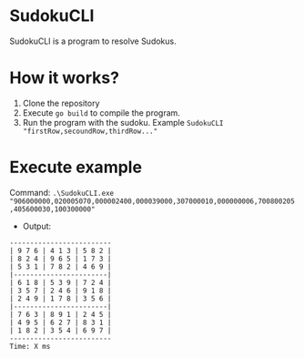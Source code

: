# SudokuCLI
SudokuCLI is a program to resolve Sudokus.

# How it works?
1. Clone the repository
2. Execute `go build` to compile the program.
3. Run the program with the sudoku. Example `SudokuCLI "firstRow,secoundRow,thirdRow..."`

# Execute example
Command: `.\SudokuCLI.exe "906000000,020005070,000002400,000039000,307000010,000000006,700800205,405600030,100300000"`

- Output:
```
-------------------------
| 9 7 6 | 4 1 3 | 5 8 2 |
| 8 2 4 | 9 6 5 | 1 7 3 |
| 5 3 1 | 7 8 2 | 4 6 9 |
|-----------------------|
| 6 1 8 | 5 3 9 | 7 2 4 |
| 3 5 7 | 2 4 6 | 9 1 8 |
| 2 4 9 | 1 7 8 | 3 5 6 |
|-----------------------|
| 7 6 3 | 8 9 1 | 2 4 5 |
| 4 9 5 | 6 2 7 | 8 3 1 |
| 1 8 2 | 3 5 4 | 6 9 7 |
-------------------------
Time: X ms
```
